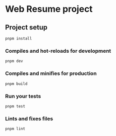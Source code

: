 # Web Resume project

## Project setup
```
pnpm install
```

### Compiles and hot-reloads for development
```
pnpm dev
```

### Compiles and minifies for production
```
pnpm build
```

### Run your tests
```
pnpm test
```

### Lints and fixes files
```
pnpm lint
```